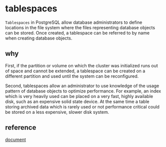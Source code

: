 # tablespaces

`Tablespaces` in PostgreSQL allow database administrators to define locations in the file system where the files representing database objects can be stored. Once created, a tablespace can be referred to by name when creating database objects.

## why

First, if the partition or volume on which the cluster was initialized runs out of space and cannot be extended, a tablespace can be created on a different partition and used until the system can be reconfigured.

Second, tablespaces allow an administrator to use knowledge of the usage pattern of database objects to optimize performance. For example, an index which is very heavily used can be placed on a very fast, highly available disk, such as an expensive solid state device. At the same time a table storing archived data which is rarely used or not performance critical could be stored on a less expensive, slower disk system.

## reference

[document](https://www.postgresql.org/docs/current/manage-ag-tablespaces.html#:~:text=Tablespaces%20in%20PostgreSQL%20allow%20database,name%20when%20creating%20database%20objects.)
